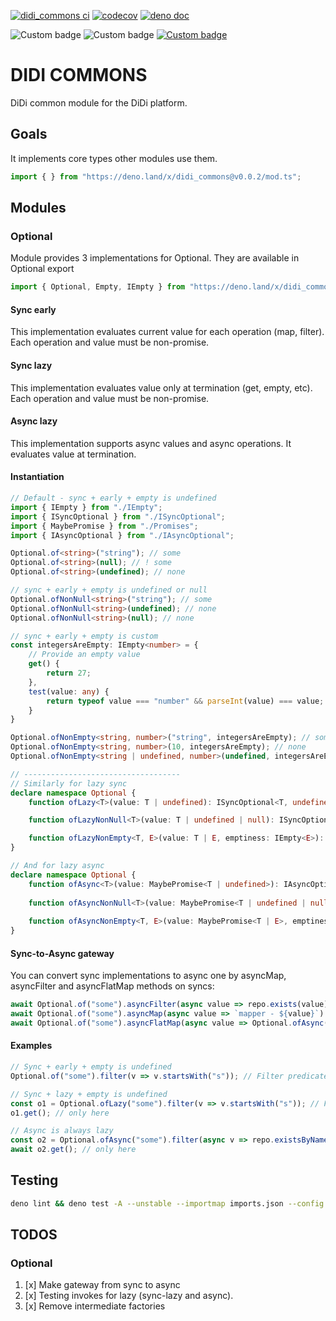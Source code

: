 [![didi_commons ci](https://github.com/sekko27/didi_commons/workflows/Deno/badge.svg)](https://github.com/sekko/didi_commons)
[![codecov](https://codecov.io/gh/sekko27/didi_commons/branch/master/graph/badge.svg?token=C1KBCKICFB)](https://codecov.io/gh/sekko27/didi_commons)
[![deno doc](https://doc.deno.land/badge.svg)](https://doc.deno.land/https/deno.land/x/didi_commons/mod.ts)

![Custom badge](https://img.shields.io/endpoint?url=https://deno-visualizer.danopia.net/shields/dep-count/x/didi_commons/mod.ts)
![Custom badge](https://img.shields.io/endpoint?url=https://deno-visualizer.danopia.net/shields/updates/x/didi_commons/mod.ts)
[![Custom badge](https://img.shields.io/endpoint?url=https://deno-visualizer.danopia.net/shields/latest-version/x/didi_commons/mod.ts)](https://deno.land/x/didi_commons)

# DIDI COMMONS

DiDi common module for the DiDi platform.

## Goals

It implements core types other modules use them.

```typescript
import { } from "https://deno.land/x/didi_commons@v0.0.2/mod.ts";
```
 
## Modules

### Optional

Module provides 3 implementations for Optional. They are available in Optional export

```typescript
import { Optional, Empty, IEmpty } from "https://deno.land/x/didi_commons@v0.0.2/lib/optional/mod.ts";
```

#### Sync early

This implementation evaluates current value for each operation (map, filter). Each operation and value must be non-promise.

#### Sync lazy

This implementation evaluates value only at termination (get, empty, etc). Each operation and value must be non-promise.

#### Async lazy

This implementation supports async values and async operations. It evaluates value at termination.

#### Instantiation

```typescript
// Default - sync + early + empty is undefined
import { IEmpty } from "./IEmpty";
import { ISyncOptional } from "./ISyncOptional";
import { MaybePromise } from "./Promises";
import { IAsyncOptional } from "./IAsyncOptional";

Optional.of<string>("string"); // some
Optional.of<string>(null); // ! some
Optional.of<string>(undefined); // none

// sync + early + empty is undefined or null
Optional.ofNonNull<string>("string"); // some
Optional.ofNonNull<string>(undefined); // none
Optional.ofNonNull<string>(null); // none

// sync + early + empty is custom
const integersAreEmpty: IEmpty<number> = {
    // Provide an empty value
    get() {
        return 27;
    },
    test(value: any) {
        return typeof value === "number" && parseInt(value) === value;
    }
}

Optional.ofNonEmpty<string, number>("string", integersAreEmpty); // some
Optional.ofNonEmpty<string, number>(10, integersAreEmpty); // none
Optional.ofNonEmpty<string | undefined, number>(undefined, integersAreEmpty); // ! some

// -----------------------------------
// Similarly for lazy sync 
declare namespace Optional {
    function ofLazy<T>(value: T | undefined): ISyncOptional<T, undefined>;

    function ofLazyNonNull<T>(value: T | undefined | null): ISyncOptional<T, undefined | null>;

    function ofLazyNonEmpty<T, E>(value: T | E, emptiness: IEmpty<E>): ISyncOptional<T, E>;
}

// And for lazy async
declare namespace Optional {
    function ofAsync<T>(value: MaybePromise<T | undefined>): IAsyncOptional<T, undefined>;
    
    function ofAsyncNonNull<T>(value: MaybePromise<T | undefined | null>): IAsyncOptional<T, undefined | null>;
    
    function ofAsyncNonEmpty<T, E>(value: MaybePromise<T | E>, emptiness: IEmpty<E>): IAsyncOptional<T, E>;
}
```

#### Sync-to-Async gateway

You can convert sync implementations to async one by asyncMap, asyncFilter and asyncFlatMap methods on syncs:

```typescript
await Optional.of("some").asyncFilter(async value => repo.exists(value)).get();
await Optional.of("some").asyncMap(async value => `mapper - ${value}`).get();
await Optional.of("some").asyncFlatMap(async value => Optional.ofAsync(`mapper - ${value}`)).get();
```

#### Examples

```typescript
// Sync + early + empty is undefined
Optional.of("some").filter(v => v.startsWith("s")); // Filter predicate invoked here

// Sync + lazy + empty is undefined
const o1 = Optional.ofLazy("some").filter(v => v.startsWith("s")); // Filter predicate NOT invoked here
o1.get(); // only here

// Async is always lazy
const o2 = Optional.ofAsync("some").filter(async v => repo.existsByName(v)).map(async v => tags.byName(v)); // filter and mapper NOT invoked here
await o2.get(); // only here
```

## Testing

```bash
deno lint && deno test -A --unstable --importmap imports.json --config deno.json
```

## TODOS

### Optional

1. [x] Make gateway from sync to async
2. [x] Testing invokes for lazy (sync-lazy and async).
3. [x] Remove intermediate factories
